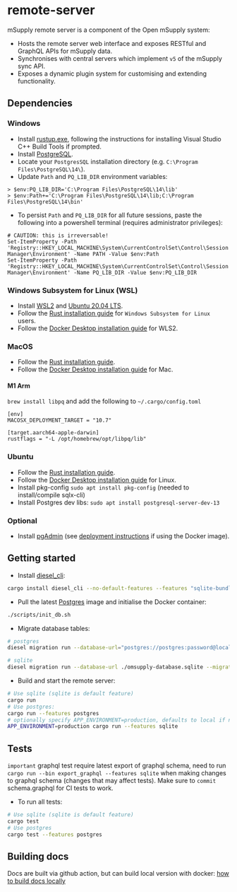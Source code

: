 # remote-server

mSupply remote server is a component of the Open mSupply system:

- Hosts the remote server web interface and exposes RESTful and GraphQL APIs for mSupply data.
- Synchronises with central servers which implement `v5` of the mSupply sync API.
- Exposes a dynamic plugin system for customising and extending functionality.

## Dependencies

### Windows

- Install [rustup.exe](https://www.rust-lang.org/tools/install), following the instructions for installing Visual Studio C++ Build Tools if prompted.
- Install [PostgreSQL](enterprisedb.com/downloads/postgres-postgresql-downloads).
- Locate your `PostgresSQL` installation directory (e.g. `C:\Program Files\PostgreSQL\14\`).
- Update `Path` and `PQ_LIB_DIR` environment variables:

```
> $env:PQ_LIB_DIR='C:\Program Files\PostgreSQL\14\lib'
> $env:Path+='C:\Program Files\PostgreSQL\14\lib;C:\Program Files\PostgreSQL\14\bin'
```

- To persist `Path` and `PQ_LIB_DIR` for all future sessions, paste the following into a powershell terminal (requires administrator privileges):

```
# CAUTION: this is irreversable!
Set-ItemProperty -Path 'Registry::HKEY_LOCAL_MACHINE\System\CurrentControlSet\Control\Session Manager\Environment' -Name PATH -Value $env:Path
Set-ItemProperty -Path 'Registry::HKEY_LOCAL_MACHINE\System\CurrentControlSet\Control\Session Manager\Environment' -Name PQ_LIB_DIR -Value $env:PQ_LIB_DIR
```

### Windows Subsystem for Linux (WSL)

- Install [WSL2](https://docs.microsoft.com/en-us/windows/wsl/install-win10) and [Ubuntu 20.04 LTS](https://www.microsoft.com/en-nz/p/ubuntu-2004-lts/9n6svws3rx71).
- Follow the [Rust installation guide](https://www.rust-lang.org/tools/install) for `Windows Subsystem for Linux` users.
- Follow the [Docker Desktop installation guide](https://docs.docker.com/docker-for-windows/wsl) for WLS2.

### MacOS

- Follow the [Rust installation guide](https://www.rust-lang.org/tools/install).
- Follow the [Docker Desktop installation guide](https://docs.docker.com/docker-for-mac/install/) for Mac.

#### M1 Arm 

`brew install libpq` and add the following to `~/.cargo/config.toml`
```
[env]
MACOSX_DEPLOYMENT_TARGET = "10.7"

[target.aarch64-apple-darwin]
rustflags = "-L /opt/homebrew/opt/libpq/lib"
```

### Ubuntu

- Follow the [Rust installation guide](https://www.rust-lang.org/tools/install).
- Follow the [Docker Desktop installation guide](https://docs.docker.com/engine/install/) for Linux.
- Install pkg-config `sudo apt install pkg-config` (needed to install/compile sqlx-cli)
- Install Postgres dev libs: `sudo apt install postgresql-server-dev-13`

### Optional

- Install [pgAdmin](https://www.pgadmin.org/download/) (see [deployment instructions](https://www.pgadmin.org/docs/pgadmin4/latest/container_deployment.html) if using the Docker image).

## Getting started

- Install [diesel_cli](https://crates.io/crates/diesel_cli):

```bash
cargo install diesel_cli --no-default-features --features "sqlite-bundled postgres"
```

- Pull the latest [Postgres]() image and initialise the Docker container:

```bash
./scripts/init_db.sh
```

- Migrate database tables:

```bash
# postgres
diesel migration run --database-url="postgres://postgres:password@localhost:5432/omsupply-database" --migration-dir ./repository/migrations/postgres

# sqlite
diesel migration run --database-url ./omsupply-database.sqlite --migration-dir ./repository/migrations/sqlite
```

- Build and start the remote server:

```bash
# Use sqlite (sqlite is default feature)
cargo run
# Use postgres:
cargo run --features postgres
# optionally specify APP_ENVIRONMENT=production, defaults to local if not specified
APP_ENVIRONMENT=production cargo run --features sqlite
```

## Tests

`important` graphql test require latest export of graphql schema, need to run `cargo run --bin export_graphql --features sqlite` when making changes to graphql schema (changes that may affect tests). Make sure to `commit` schema.graphql for CI tests to work.

- To run all tests:

```bash
# Use sqlite (sqlite is default feature)
cargo test
# Use postgres
cargo test --features postgres
```

## Building docs

Docs are built via github action, but can build local version with docker: [how to build docs locally](docker/zola_docs/README.md)
